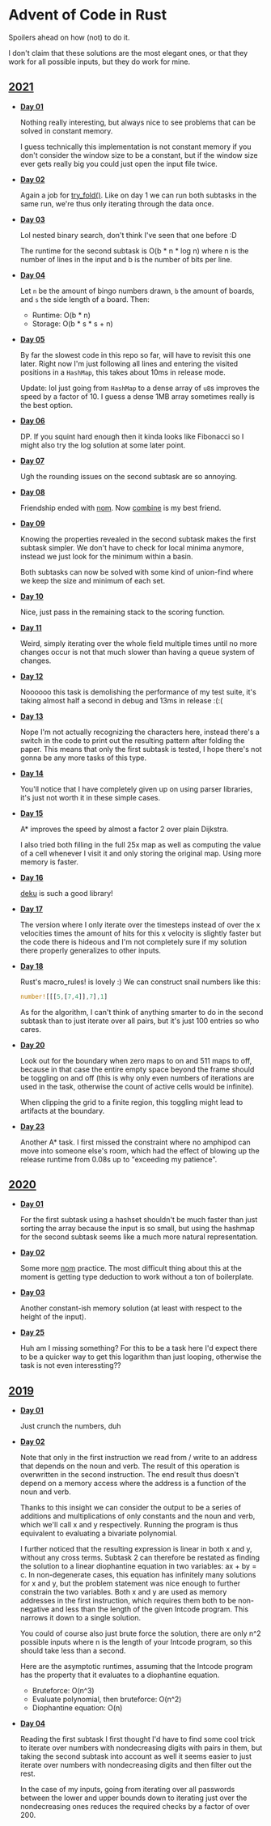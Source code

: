 # Advent of Code in Rust

Spoilers ahead on how (not) to do it.

I don't claim that these solutions are the most elegant ones, or that
they work for all possible inputs, but they do work for mine.

## [2021](https://adventofcode.com/2021)

- [**Day 01**](https://adventofcode.com/2021/day/1)

  Nothing really interesting, but always nice to see problems that can be
  solved in constant memory.

  I guess technically this implementation is not constant memory if you
  don't consider the window size to be a constant, but if the window size
  ever gets really big you could just open the input file twice.

- [**Day 02**](https://adventofcode.com/2021/day/2)

  Again a job for [try_fold()][doc_try_fold]. Like on day 1 we can run both
  subtasks in the same run, we're thus only iterating through the data once.

- [**Day 03**](https://adventofcode.com/2021/day/3)

  Lol nested binary search, don't think I've seen that one before :D

  The runtime for the second subtask is O(b * n * log n) where n is the number
  of lines in the input and b is the number of bits per line.

- [**Day 04**](https://adventofcode.com/2021/day/4)

  Let `n` be the amount of bingo numbers drawn, `b` the amount of boards, and
  `s` the side length of a board. Then:

  * Runtime: O(b * n)
  * Storage: O(b * s * s + n)

- [**Day 05**](https://adventofcode.com/2021/day/5)

  By far the slowest code in this repo so far, will have to revisit this one
  later. Right now I'm just following all lines and entering the visited
  positions in a `HashMap`, this takes about 10ms in release mode.

  Update: lol just going from `HashMap` to a dense array of `u8`s improves the
  speed by a factor of 10. I guess a dense 1MB array sometimes really is the 
  best option.

- [**Day 06**](https://adventofcode.com/2021/day/6)

  DP. If you squint hard enough then it kinda looks like Fibonacci so I might
  also try the log solution at some later point.

- [**Day 07**](https://adventofcode.com/2021/day/7)

  Ugh the rounding issues on the second subtask are so annoying.

- [**Day 08**](https://adventofcode.com/2021/day/8)

  Friendship ended with [nom][crate_nom]. Now [combine][crate_combine] is my
  best friend.

- [**Day 09**](https://adventofcode.com/2021/day/9)

  Knowing the properties revealed in the second subtask makes the first subtask
  simpler. We don't have to check for local minima anymore, instead we just
  look for the minimum within a basin.

  Both subtasks can now be solved with some kind of union-find where we keep
  the size and minimum of each set.

- [**Day 10**](https://adventofcode.com/2021/day/10)

  Nice, just pass in the remaining stack to the scoring function.

- [**Day 11**](https://adventofcode.com/2021/day/11)

  Weird, simply iterating over the whole field multiple times until no more
  changes occur is not that much slower than having a queue system of changes.

- [**Day 12**](https://adventofcode.com/2021/day/12)

  Noooooo this task is demolishing the performance of my test suite, it's
  taking almost half a second in debug and 13ms in release :(:(

- [**Day 13**](https://adventofcode.com/2021/day/13)

  Nope I'm not actually recognizing the characters here, instead there's a
  switch in the code to print out the resulting pattern after folding the
  paper. This means that only the first subtask is tested, I hope there's not
  gonna be any more tasks of this type.

- [**Day 14**](https://adventofcode.com/2021/day/14)

  You'll notice that I have completely given up on using parser libraries, it's
  just not worth it in these simple cases.

- [**Day 15**](https://adventofcode.com/2021/day/15)

  A* improves the speed by almost a factor 2 over plain Dijkstra.

  I also tried both filling in the full 25x map as well as computing the value
  of a cell whenever I visit it and only storing the original map. Using more
  memory is faster.

- [**Day 16**](https://adventofcode.com/2021/day/16)

  [deku][crate_deku] is such a good library!

- [**Day 17**](https://adventofcode.com/2021/day/17)

  The version where I only iterate over the timesteps instead of over the x
  velocities times the amount of hits for this x velocity is slightly faster
  but the code there is hideous and I'm not completely sure if my solution
  there properly generalizes to other inputs.

- [**Day 18**](https://adventofcode.com/2021/day/18)

  Rust's macro_rules! is lovely :) We can construct snail numbers like this:
  ```rust
  number![[[5,[7,4]],7],1]
  ```

  As for the algorithm, I can't think of anything smarter to do in the second
  subtask than to just iterate over all pairs, but it's just 100 entries so
  who cares.

- [**Day 20**](https://adventofcode.com/2021/day/20)

  Look out for the boundary when zero maps to on and 511 maps to off, because
  in that case the entire empty space beyond the frame should be toggling on
  and off (this is why only even numbers of iterations are used in the task,
  otherwise the count of active cells would be infinite).

  When clipping the grid to a finite region, this toggling might lead to
  artifacts at the boundary.

- [**Day 23**](https://adventofcode.com/2021/day/23)

  Another A* task. I first missed the constraint where no amphipod can move
  into someone else's room, which had the effect of blowing up the release
  runtime from 0.08s up to "exceeding my patience".

## [2020](https://adventofcode.com/2020)

- [**Day 01**](https://adventofcode.com/2020/day/1)

  For the first subtask using a hashset shouldn't be much faster than just 
  sorting the array because the input is so small, but using the hashmap for
  the second subtask seems like a much more natural representation.

- [**Day 02**](https://adventofcode.com/2020/day/2)

  Some more [nom][crate_nom] practice. The most difficult thing about this at
  the moment is getting type deduction to work without a ton of boilerplate.

- [**Day 03**](https://adventofcode.com/2020/day/3)

  Another constant-ish memory solution (at least with respect to the height of
  the input).

- [**Day 25**](https://adventofcode.com/2020/day/25)

  Huh am I missing something? For this to be a task here I'd expect there to be
  a quicker way to get this logarithm than just looping, otherwise the task is
  not even interessting??

## [2019](https://adventofcode.com/2019)

- [**Day 01**](https://adventofcode.com/2019/day/1)

  Just crunch the numbers, duh

- [**Day 02**](https://adventofcode.com/2019/day/2)

  Note that only in the first instruction we read from / write to an address
  that depends on the noun and verb. The result of this operation is overwritten
  in the second instruction. The end result thus doesn't depend on a memory
  access where the address is a function of the noun and verb.

  Thanks to this insight we can consider the output to be a series of additions
  and multiplications of only constants and the noun and verb, which we'll call
  x and y respectively. Running the program is thus equivalent to evaluating
  a bivariate polynomial.

  I further noticed that the resulting expression is linear in both x and y,
  without any cross terms. Subtask 2 can therefore be restated as finding the
  solution to a linear diophantine equation in two variables: ax + by = c. In
  non-degenerate cases, this equation has infinitely many solutions for x and
  y, but the problem statement was nice enough to further constrain the two
  variables. Both x and y are used as memory addresses in the first instruction,
  which requires them both to be non-negative and less than the length of the
  given Intcode program. This narrows it down to a single solution.

  You could of course also just brute force the solution, there are only n^2
  possible inputs where n is the length of your Intcode program, so this should
  take less than a second.

  Here are the asymptotic runtimes, assuming that the Intcode program has
  the property that it evaluates to a diophantine equation.

  * Bruteforce: O(n^3)
  * Evaluate polynomial, then bruteforce: O(n^2)
  * Diophantine equation: O(n)
  
- [**Day 04**](https://adventofcode.com/2019/day/4)

  Reading the first subtask I first thought I'd have to find some cool trick to
  iterate over numbers with nondecreasing digits with pairs in them, but taking
  the second subtask into account as well it seems easier to just iterate over
  numbers with nondecreasing digits and then filter out the rest.

  In the case of my inputs, going from iterating over all passwords between the
  lower and upper bounds down to iterating just over the nondecreasing ones
  reduces the required checks by a factor of over 200.

[doc_try_fold]: https://doc.rust-lang.org/std/iter/trait.Iterator.html#method.try_fold
[crate_nom]: https://crates.io/crates/nom
[crate_combine]: https://crates.io/crates/combine
[crate_deku]: https://crates.io/crates/deku
